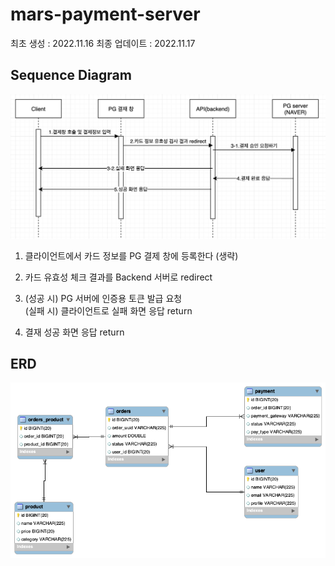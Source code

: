 # mars-payment-server

최초 생성 : 2022.11.16
최종 업데이트 : 2022.11.17

## Sequence Diagram

![img.png](img/img.png)

1. 클라이언트에서 카드 정보를 PG 결제 창에 등록한다 (생략)
2. 카드 유효성 체크 결과를 Backend 서버로 redirect

3. (성공 시) PG 서버에 인증용 토큰 발급 요청
   <br/>(실패 시) 클라이언트로 실패 화면 응답 return

4. 결재 성공 화면 응답 return

## ERD

![erd](img/ERD_221123.png)
